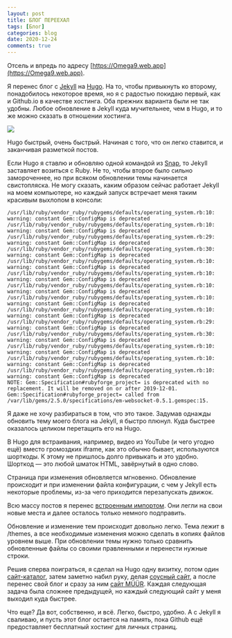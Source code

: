 ```yaml
---
layout: post
title: БЛОГ ПЕРЕЕХАЛ
tags: [Блог]
categories: blog
date: 2020-12-24
comments: true
---
```

Отсель и впредь по адресу [https://Omega9.web.app](https://Omega9.web.app).

Я перенес блог с [Jekyll](https://jekyllrb.com) на [Hugo](https://gohugo.io). На то, чтобы привыкнуть ко второму, понадобилось некоторое время, но я с радостью покидаю первый, как и Github.io в качестве хостинга. Оба прежних варианта были не так удобны. Любое обновление в Jekyll куда мучительнее, чем в Hugo, и то же можно сказать в отношении хостинга.

![](/images/2020/12/hugo-logo-wide.png)

Hugo быстрый, очень быстрый. Начиная с того, что он легко ставится, и заканчивая разметкой постов.

Если Hugo я ставлю и обновляю одной командой из [Snap](https://gohugo.io/getting-started/installing/#snap-package), то Jekyll заставляет возиться с Ruby. Не то, чтобы второе было сильно замороченнее, но при всяком обновлении темы начинается свистопляcка. Не могу сказать, каким образом сейчас работает Jekyll на моем компьютере, но каждый запуск встречает меня таким красивым выхлопом в консоли:
```
/usr/lib/ruby/vendor_ruby/rubygems/defaults/operating_system.rb:10: warning: constant Gem::ConfigMap is deprecated
/usr/lib/ruby/vendor_ruby/rubygems/defaults/operating_system.rb:10: warning: constant Gem::ConfigMap is deprecated
/usr/lib/ruby/vendor_ruby/rubygems/defaults/operating_system.rb:29: warning: constant Gem::ConfigMap is deprecated
/usr/lib/ruby/vendor_ruby/rubygems/defaults/operating_system.rb:30: warning: constant Gem::ConfigMap is deprecated
/usr/lib/ruby/vendor_ruby/rubygems/defaults/operating_system.rb:10: warning: constant Gem::ConfigMap is deprecated
/usr/lib/ruby/vendor_ruby/rubygems/defaults/operating_system.rb:10: warning: constant Gem::ConfigMap is deprecated
/usr/lib/ruby/vendor_ruby/rubygems/defaults/operating_system.rb:10: warning: constant Gem::ConfigMap is deprecated
/usr/lib/ruby/vendor_ruby/rubygems/defaults/operating_system.rb:10: warning: constant Gem::ConfigMap is deprecated
/usr/lib/ruby/vendor_ruby/rubygems/defaults/operating_system.rb:10: warning: constant Gem::ConfigMap is deprecated
/usr/lib/ruby/vendor_ruby/rubygems/defaults/operating_system.rb:29: warning: constant Gem::ConfigMap is deprecated
/usr/lib/ruby/vendor_ruby/rubygems/defaults/operating_system.rb:30: warning: constant Gem::ConfigMap is deprecated
/usr/lib/ruby/vendor_ruby/rubygems/defaults/operating_system.rb:10: warning: constant Gem::ConfigMap is deprecated
/usr/lib/ruby/vendor_ruby/rubygems/defaults/operating_system.rb:10: warning: constant Gem::ConfigMap is deprecated
/usr/lib/ruby/vendor_ruby/rubygems/defaults/operating_system.rb:10: warning: constant Gem::ConfigMap is deprecated
NOTE: Gem::Specification#rubyforge_project= is deprecated with no replacement. It will be removed on or after 2019-12-01.
Gem::Specification#rubyforge_project= called from /var/lib/gems/2.5.0/specifications/em-websocket-0.5.1.gemspec:15.
```
Я даже не хочу разбираться в том, что это такое. Задумав однажды обновить тему моего блога на Jekyll, я быстро плюнул. Куда быстрее оказалось целиком перетащить его на Hugo.

В Hugo для встраивания, например, видео из YouTube (и чего угодно ещё) вместо громоздких iframe, как это обычно бывает, используются шорткоды. К этому не пришлось долго привыкать и это удобно. Шорткод — это любой шматок HTML, завёрнутый в одно слово.

Страница при изменения обновляется мгновенно. Обновление происходит и при изменении файла конфигурации, с чем у Jekyll есть некоторые проблемы, из-за чего приходится перезапускать движок.

Всю массу постов я перенес [встроенным импортом](https://gohugo.io/commands/hugo_import_jekyll/). Они легли на свои новые места и далее осталось только немного подправить.

Обновление и изменение тем происходит довольно легко. Тема лежит в /themes, а все необходимые изменения можно сделать в копиях файлов уровнем выше. При обновлении темы нужно только сравнить обновленные файлы со своими правленными и перенести нужные строки.

Решив сперва поиграться, я сделал на Hugo одну визитку, потом один [сайт-каталог](https://la-cegua.web.app), затем заметно набил руку, делая [соусный сайт](https://evil-unicorn-sauces.web.app), а после перенес свой блог и сразу за ним [сайт MÜÜR](https://muur-proj.web.app). Каждая следующая задача была сложнее предыдущей, но каждый следующий сайт у меня выходил куда быстрее.

Что еще? Да вот, собственно, и всё. Легко, быстро, удобно. А с Jekyll я сваливаю, и пусть этот блог остается на память, пока Github ещё предоставляет бесплатный хостинг для личных страниц.